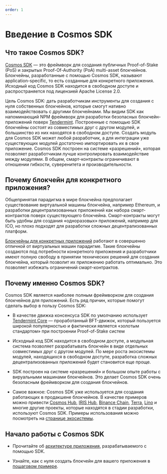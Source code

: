 ```yaml
---
order: 1
---
```


# Введение в Cosmos SDK

## Что такое Cosmos SDK?

[Cosmos SDK](https://github.com/KiraCore/cosmos-sdk) — это фреймворк для создания публичных Proof-of-Stake (PoS) и закрытых Proof-Of-Authority (PoA) multi-asset блокчейнов. Блокчейны, разработанные с помощью Cosmos SDK, называют application-specific, то есть созданные для конкретного приложения. Исходный код Cosmos SDK находится в свободном доступе и распространяется под лицензией Apache License 2.0.

Цель Cosmos SDK: дать разработчикам инструменты для создания с нуля собственных блокчейнов, которые смогут нативно взаимодействовать с другими блокчейнами. Мы видим SDK как напоминающий NPM фреймворк для разработки безопасных блокчейн-приложений поверх [Tendermint](https://github.com/tendermint/tendermint). Построенные с помощью SDK блокчейны состоят из совместимых друг с другом модулей, и большинство из них находятся в свободном доступе. Создать модуль для Cosmos SDK может любой разработчик, а для интеграции уже существующих модулей достаточно импортировать их в свое приложение. Cosmos SDK построен на системе «разрешений», которая позволяет разработчикам лучше контролировать взаимодействие между модулями. В общем, смарт-контракты ограничивают в отношении гибкости, суверенитета и производительности.

## Почему блокчейн для конкретного приложения?

Общепринятая парадигма в мире блокчейна предполагает существование виртуальной машины блокчейна, например Ethereum, и разработки децентрализованных приложений как набора смарт-контрактов поверх существующего блокчейна. Смарт-контракты могут быть удобны для создания «одноразовых» приложений, например для ICO, но плохо подходят для разработки сложных децентрализованных платформ.

[Блокчейны для конкретных приложений](./why-app-specific.md) работают в совершенно отличной от виртуальных машин парадигме. Такие блокчейны создаются под потребности конкретного приложения и разработчики имеют полную свободу в принятии технических решений для создания блокчейна, который позволит их приложению работать оптимально. Это позволяет избежать ограничений смарт-контрактов.

## Почему именно Cosmos SDK?

Cosmos SDK является наиболее полным фреймворком для создания блокчейнов для приложений. Есть ряд причин, которые помогут сделать выбор в пользу Cosmos SDK:

- В качестве движка консенсуса SDK по умолчанию использует [Tendermint Core](https://github.com/tendermint/tendermint) — проработанный BFT-движок, который пользуется широкой популярностью и фактически является «золотым стандартом» при построении Proof-of-Stake систем

- Исходный код SDK находится в свободном доступе, а модульная система позволяет разрабатывать блокчейн в виде отдельных совместимых друг с другом модулей. По мере роста экосистемы модулей, находящихся в свободном доступе, разработка сложных децентрализованных приложений будет становится еще проще.

- SDK построен на системе «разрешений» и большом опыте работы с вируальными машинами блокчейнов. Это делает Cosmos SDK очень безопасным фреймворком для создания блокчейнов.

- Самое важное: Cosmos SDK уже используется для создания работающих в продакшене блокчейнов. В качестве примеров можно привести [Cosmos Hub](https://hub.cosmos.network), [IRIS Hub](https://irisnet.org), [Binance Chain](https://docs.binance.org/), [Terra](https://terra.money/), [Lino](https://lino.network/) и многие другие проекты, которые находятся в стадии разработки, используют Cosmos SDK. Примеры использования можно посмотреть на [странице экосистемы](https://cosmos.network/ecosystem).

## Начало работы с Cosmos SDK

- Прочитайте об [архитектуре приложения](./sdk-app-architecture.md), разрабатываемого с помощью SDK.

- Узнайте, как с нуля создать блокчейн для вашего приложения в [пошаговом примере](https://cosmos.network/docs/tutorial). 